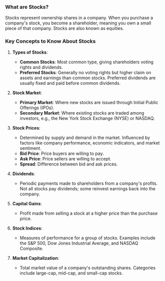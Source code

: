 ### What are Stocks?

Stocks represent ownership shares in a company. When you purchase a company's stock, you become a shareholder, meaning you own a small piece of that company. Stocks are also known as equities.

### Key Concepts to Know About Stocks

1. **Types of Stocks**:
    
    - **Common Stocks**: Most common type, giving shareholders voting rights and dividends.
    - **Preferred Stocks**: Generally no voting rights but higher claim on assets and earnings than common stocks. Preferred dividends are usually fixed and paid before common dividends.
2. **Stock Market**:
    
    - **Primary Market**: Where new stocks are issued through Initial Public Offerings (IPOs).
    - **Secondary Market**: Where existing stocks are traded among investors, e.g., the New York Stock Exchange (NYSE) or NASDAQ.
3. **Stock Prices**:
    
    - Determined by supply and demand in the market. Influenced by factors like company performance, economic indicators, and market sentiment.
    - **Bid Price**: Price buyers are willing to pay.
    - **Ask Price**: Price sellers are willing to accept.
    - **Spread**: Difference between bid and ask prices.
4. **Dividends**:
    
    - Periodic payments made to shareholders from a company's profits. Not all stocks pay dividends; some reinvest earnings back into the company.
5. **Capital Gains**:
    
    - Profit made from selling a stock at a higher price than the purchase price.
6. **Stock Indices**:
    
    - Measures of performance for a group of stocks. Examples include the S&P 500, Dow Jones Industrial Average, and NASDAQ Composite.
7. **Market Capitalization**:
    
    - Total market value of a company's outstanding shares. Categories include large-cap, mid-cap, and small-cap stocks.